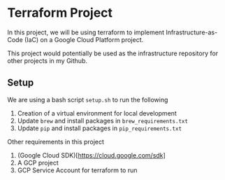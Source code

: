 # Terraform Project
In this project, we will be using terraform to implement Infrastructure-as-Code (IaC)
on a Google Cloud Platform project.

This project would potentially be used as the infrastructure repository for other
projects in my Github.

## Setup
We are using a bash script `setup.sh` to run the following
1. Creation of a virtual environment for local development
2. Update `brew` and install packages in `brew_requirements.txt`
3. Update `pip` and install packages in `pip_requirements.txt`

Other requirements in this project
1. (Google Cloud SDK)[https://cloud.google.com/sdk]
2. A GCP project
3. GCP Service Account for terraform to run
